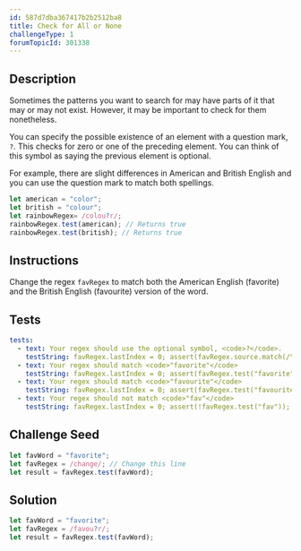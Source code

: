 ```yaml
---
id: 587d7dba367417b2b2512ba8
title: Check for All or None
challengeType: 1
forumTopicId: 301338
---
```


## Description

<section id='description'>

Sometimes the patterns you want to search for may have parts of it that may or may not exist. However, it may be important to check for them nonetheless.

You can specify the possible existence of an element with a question mark, `?`. This checks for zero or one of the preceding element. You can think of this symbol as saying the previous element is optional.

For example, there are slight differences in American and British English and you can use the question mark to match both spellings.

```js
let american = "color";
let british = "colour";
let rainbowRegex= /colou?r/;
rainbowRegex.test(american); // Returns true
rainbowRegex.test(british); // Returns true
```

</section>

## Instructions

<section id='instructions'>

Change the regex `favRegex` to match both the American English (favorite) and the British English (favourite) version of the word.

</section>

## Tests

<section id='tests'>

```yml
tests:
  - text: Your regex should use the optional symbol, <code>?</code>.
    testString: favRegex.lastIndex = 0; assert(favRegex.source.match(/\?/).length > 0);
  - text: Your regex should match <code>"favorite"</code>
    testString: favRegex.lastIndex = 0; assert(favRegex.test("favorite"));
  - text: Your regex should match <code>"favourite"</code>
    testString: favRegex.lastIndex = 0; assert(favRegex.test("favourite"));
  - text: Your regex should not match <code>"fav"</code>
    testString: favRegex.lastIndex = 0; assert(!favRegex.test("fav"));

```

</section>

## Challenge Seed

<section id='challengeSeed'>

<div id='js-seed'>

```js
let favWord = "favorite";
let favRegex = /change/; // Change this line
let result = favRegex.test(favWord);
```

</div>

</section>

## Solution

<section id='solution'>

```js
let favWord = "favorite";
let favRegex = /favou?r/;
let result = favRegex.test(favWord);
```

</section>

